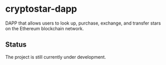# cryptostar-dapp
DAPP that allows users to look up, purchase, exchange, and transfer stars on the Ethereum blockchain network.

## Status
The project is still currently under development.
